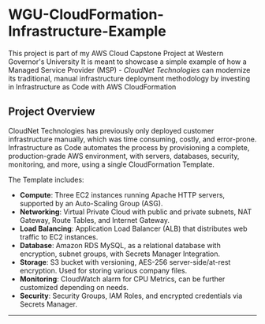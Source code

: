 # WGU-CloudFormation-Infrastructure-Example
This project is part of my AWS Cloud Capstone Project at Western Governor's University
It is meant to showcase a simple example of how a Managed Service Provider (MSP) - *CloudNet Technologies* can modernize its traditional, manual infrastructure deployment methodology by investing in Infrastructure as Code with AWS CloudFormation

## Project Overview
CloudNet Technologies has previously only deployed customer infrastructure manually, which was time consuming, costly, and error-prone.
Infrastructure as Code automates the process by provisioning a complete, production-grade AWS environment, with servers, databases, security, monitoring, and more, using a single CloudFormation Template.

The Template includes:
- **Compute**: Three EC2 instances running Apache HTTP servers, supported by an Auto-Scaling Group (ASG).
- **Networking**: Virtual Private Cloud with public and private subnets, NAT Gateway, Route Tables, and Internet Gateway.
- **Load Balancing**: Application Load Balancer (ALB) that distributes web traffic to EC2 instances.
- **Database**: Amazon RDS MySQL, as a relational database with encryption, subnet groups, with Secrets Manager Integration.
- **Storage**: S3 bucket with versioning, AES-256 server-side/at-rest encryption. Used for storing various company files.
- **Monitoring**: CloudWatch alarm for CPU Metrics, can be further customized depending on needs.
- **Security**: Security Groups, IAM Roles, and encrypted credentials via Secrets Manager.

---
